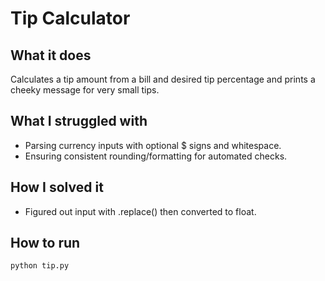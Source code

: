 # Tip Calculator 

## What it does
Calculates a tip amount from a bill and desired tip percentage and prints a cheeky message for very small tips.

## What I struggled with
- Parsing currency inputs with optional $ signs and whitespace.
- Ensuring consistent rounding/formatting for automated checks.

## How I solved it
- Figured out input with .replace() then converted to float.



## How to run
```bash
python tip.py
```
